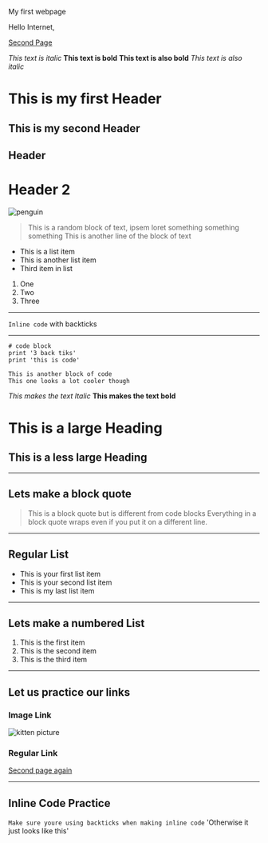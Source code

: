 My first webpage

Hello Internet,

[Second Page](https://mjbenn10.github.io/cse15l-lab-reports/secondindex.html)

*This text is italic*
**This text is bold**
__This text is also bold__
_This text is also italic_

# This is my first Header
## This is my second Header

Header 
-------

Header 2
========

![penguin](https://media.istockphoto.com/photos/gentoo-penguin-walking-in-snow-in-antarctica-picture-id533995902?b=1&k=20&m=533995902&s=170667a&w=0&h=iI_6wIrEewrbsa5UacU2EMlKrbfUcaHKhpQAjoZACwk=)

> This is a random block of text, ipsem loret something something something 
> This is another line of the block of text 

* This is a list item
* This is another list item 
* Third item in list

1. One
2. Two 
3. Three

---
`Inline code` with backticks

--- 


```
# code block 
print '3 back tiks'
print 'this is code'
```

```
This is another block of code 
This one looks a lot cooler though 
```
*This makes the text Italic*
**This makes the text bold**
# This is a large Heading 
## This is a less large Heading 
---
## Lets make a block quote
> This is a block quote but is different from code blocks
> Everything in a block quote wraps even if you put it on a different line.
---
## Regular List
* This is your first list item
* This is your second list item
* This is my last list item 
---
## Lets make a numbered List
1) This is the first item
2) This is the second item
3) This is the third item 
---
## Let us practice our links
### Image Link
![kitten picture](https://media.istockphoto.com/photos/maine-coon-kitten-on-scratching-post-picture-id1085283872?b=1&k=20&m=1085283872&s=612x612&w=0&h=8adjNF9A6KbucqWKQ9MR-00a8ScaU0HMnXqnFOldF80=)
### Regular Link
[Second page again](https://mjbenn10.github.io/cse15l-lab-reports/secondindex.html)

---

## Inline Code Practice
`Make sure youre using backticks when making inline code` 'Otherwise it just looks like this'